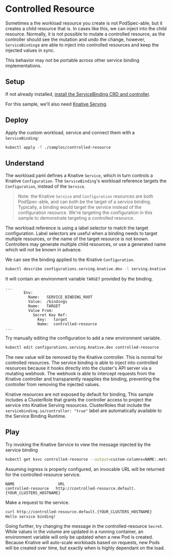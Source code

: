# Controlled Resource

Sometimes a the workload resource you create is not PodSpec-able, but it creates a child resource that is. In cases like this, we can inject into the child resource. Normally, it is not possible to mutate a controlled resource, as the controller should see the mutation and undo the change, however, `ServiceBinding`s are able to inject into controlled resources and keep the injected values in sync.

This behavior may not be portable across other service binding implementations.

## Setup

If not already installed, [install the ServiceBinding CRD and controller][install].

For this sample, we'll also need [Knative Serving][knative-install].

## Deploy

Apply the custom workload, service and connect them with a `ServiceBinding`:

```sh
kubectl apply -f ./samples/controlled-resource
```

## Understand

The workload.yaml defines a Knative `Service`, which in turn controls a Knative `Configuration`.
The `ServiceBinding`'s workload reference targets the `Configuration`, instead of the `Service`.

> Note: the Knative `Service` and `Configuration` resources are both PodSpec-able, and can both be the target of a service binding. Typically, a binding would target the service instead of the configuration resource. We're targeting the configuration in this sample to demonstrate targeting a controlled resource.

The workload reference is using a label selector to match the target configuration. Label selectors are useful when a binding needs to target multiple resources, or the name of the target resource is not known. Controllers may generate multiple child resources, or use a generated name which will not be known in advance.

We can see the binding applied to the Knative `Configuration`.

```sh
kubectl describe configurations.serving.knative.dev -l serving.knative.dev/service=controlled-resource
```

It will contain an environment variable `TARGET` provided by the binding.

```
...
        Env:
          Name:   SERVICE_BINDING_ROOT
          Value:  /bindings
          Name:   TARGET
          Value From:
            Secret Key Ref:
              Key:   target
              Name:  controlled-resource
...
```

Try manually editing the configuration to add a new environment variable.

```sh
kubectl edit configurations.serving.knative.dev controlled-resource
```

The new value will be removed by the Knative controller.
This is normal for controlled resources.
The service binding is able to inject into controlled resources because it hooks directly into the cluster's API server via a mutating webhook.
The webhook is able to intercept requests from the Knative controller and transparently reapplies the binding, preventing the controller from removing the injected values.

Knative resources are not exposed by default for binding, This sample includes a ClusterRole that grants the controller access to project the service into Knative Serving resources. ClusterRoles that include the `servicebinding.io/controller: "true"` label are automatically available to the Service Binding Runtime.

## Play

Try invoking the Knative Service to view the message injected by the service binding

```sh
kubectl get ksvc controlled-resource --output=custom-columns=NAME:.metadata.name,URL:.status.url
```

Assuming ingress is properly configured, an invocable URL will be returned for the controlled-resource service.

```
NAME                   URL
controlled-resource   http://controlled-resource.default.{YOUR_CLUSTERS_HOSTNAME}
```

Make a request to the service.

```sh
curl http://controlled-resource.default.{YOUR_CLUSTERS_HOSTNAME}
Hello service binding!
```

Going further, try changing the message in the controlled-resource `Secret`.
While values in the volume are updated in a running container, an environment variable will only be updated when a new Pod is created.
Because Knative will auto-scale workloads based on requests, new Pods will be created over time, but exactly when is highly dependant on the load.


[knative-install]: https://knative.dev/docs/install/yaml-install/serving/install-serving-with-yaml/
[install]: ../../README.md#getting-started
